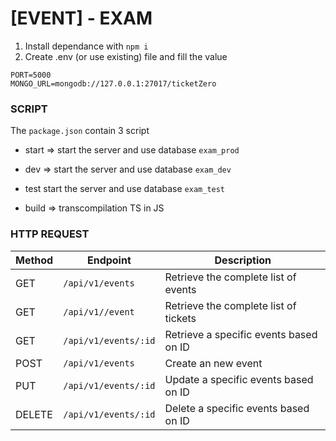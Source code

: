 # [EVENT] - EXAM

1. Install dependance with `npm i`
2. Create .env (or use existing) file and fill the value

```
PORT=5000
MONGO_URL=mongodb://127.0.0.1:27017/ticketZero
```

### SCRIPT

The `package.json` contain 3 script

- start => start the server and use database `exam_prod`

- dev => start the server and use database `exam_dev`

- test start the server and use database `exam_test`

- build => transcompilation TS in JS

### HTTP REQUEST

| Method | Endpoint          | Description                               |
| ------ | ----------------- | ----------------------------------------- |
| GET    | `/api/v1/events`     | Retrieve the complete list of events  |
| GET    | `/api/v1//event`     | Retrieve the complete list of tickets  |
| GET    | `/api/v1/events/:id` | Retrieve a specific events based on ID |
|POST | `/api/v1/events` | Create an  new event|
| PUT    | `/api/v1/events/:id` | Update a specific events based on ID |
| DELETE    | `/api/v1/events/:id` | Delete a specific events based on ID |



